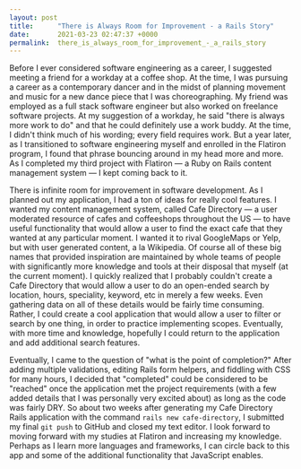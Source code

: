 ```yaml
---
layout: post
title:      "There is Always Room for Improvement - a Rails Story"
date:       2021-03-23 02:47:37 +0000
permalink:  there_is_always_room_for_improvement_-_a_rails_story
---
```


Before I ever considered software engineering as a career, I suggested meeting a friend for a workday at a coffee shop. At the time, I was pursuing a career as a contemporary dancer and in the midst of planning movement and music for a new dance piece that I was choreographing. My friend was employed as a full stack software engineer but also worked on freelance software projects. At my suggestion of a workday, he said "there is always more work to do" and that he could definitely use a work buddy. At the time, I didn't think much of his wording; every field requires work. But a year later, as I transitioned to software engineering myself and enrolled in the Flatiron program, I found that phrase bouncing around in my head more and more. As I completed my third project with Flatiron — a Ruby on Rails content management system — I kept coming back to it. 

There is infinite room for improvement in software development. As I planned out my application, I had a ton of ideas for really cool features. I wanted my content management system, called Cafe Directory — a user moderated resource of cafes and coffeeshops throughout the US — to have useful functionality that would allow a user to find the exact cafe that they wanted at any particular moment. I wanted it to rival GoogleMaps or Yelp, but with user generated content, a la Wikipedia. Of course all of these big names that provided inspiration are maintained by whole teams of people with significantly more knowledge and tools at their disposal that myself (at the current moment). I quickly realized that I probably couldn't create a Cafe Directory that would allow a user to do an open-ended search by location, hours, speciality, keyword, etc in merely a few weeks. Even gathering data on all of these details would be fairly time consuming. Rather, I could create a cool application that would allow a user to filter or search by one thing, in order to practice implementing scopes. Eventually, with more time and knowledge, hopefully I could return to the application and add additional search features. 

Eventually, I came to the question of "what is the point of completion?" After adding multiple validations, editing Rails form helpers, and fiddling with CSS for many hours, I decided that "completed" could be considered to be "reached" once the application met the project requirements (with a few added details that I was personally very excited about) as long as the code was fairly DRY. So about two weeks after generating my Cafe Directory Rails application with the command `rails new cafe-directory`, I submitted my final `git push` to GitHub and closed my text editor. I look forward to moving forward with my studies at Flatiron and increasing my knowledge. Perhaps as I learn more languages and frameworks, I can circle back to this app and some of the additional functionality that JavaScript enables.
